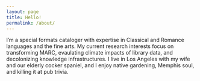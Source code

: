 ```yaml
---
layout: page
title: Hello!
permalink: /about/
---
```

I’m a special formats cataloger with expertise in Classical and Romance languages and the fine arts. My current research interests focus on transforming MARC, evaulating climate impacts of library data, and decolonizing knowledge infrastructures. I live in Los Angeles with my wife and our elderly cocker spaniel, and I enjoy native gardening, Memphis soul, and killing it at pub trivia.
